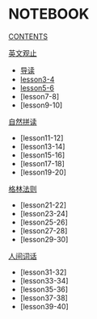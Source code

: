 # NOTEBOOK

[CONTENTS](navigation.md)

[英文观止]()

*   [导读](english/lesson1-2.md)
*   [lesson3-4](english/lesson3-4.md)
*   [lesson5-6](english/lesson5-6.md)
*   [lesson7-8]
*   [lesson9-10]

[自然拼读]()

*   [lesson11-12]
*   [lesson13-14]
*   [lesson15-16]
*   [lesson17-18]
*   [lesson19-20]

[格林法则 ]()

*   [lesson21-22]
*   [lesson23-24]
*   [lesson25-26]
*   [lesson27-28]
*   [lesson29-30]

[人间词话]()

*   [lesson31-32]
*   [lesson33-34]
*   [lesson35-36]
*   [lesson37-38]
*   [lesson39-40]